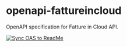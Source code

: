 # openapi-fattureincloud

OpenAPI specification for Fatture in Cloud API.

[![Sync OAS to ReadMe](https://github.com/fattureincloud/openapi-fattureincloud/actions/workflows/readme_sync.yaml/badge.svg)](https://github.com/fattureincloud/openapi-fattureincloud/actions/workflows/readme_sync.yaml)